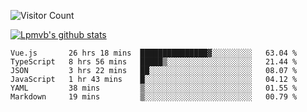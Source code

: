 ![Visitor Count](https://profile-counter.glitch.me/Lpmvb/count.svg)

[![Lpmvb's github stats](https://github-readme-stats.vercel.app/api?username=lpmvb&show_icons=true&title_color=fff&icon_color=79ff97&text_color=9f9f9f&bg_color=151515)](https://github.com/anuraghazra/github-readme-stats)

<!--
Here are some ideas to get you started:

- 🔭 I’m currently working on ...
- 🌱 I’m currently learning ...
- 👯 I’m looking to collaborate on ...
- 🤔 I’m looking for help with ...
- 💬 Ask me about ...
- 📫 How to reach me: ...
- 😄 Pronouns: ...
- ⚡ Fun fact: ...
-->

<!--START_SECTION:waka-->

```text
Vue.js       26 hrs 18 mins  ███████████████▓░░░░░░░░░   63.04 %
TypeScript   8 hrs 56 mins   █████▒░░░░░░░░░░░░░░░░░░░   21.44 %
JSON         3 hrs 22 mins   ██░░░░░░░░░░░░░░░░░░░░░░░   08.07 %
JavaScript   1 hr 43 mins    █░░░░░░░░░░░░░░░░░░░░░░░░   04.12 %
YAML         38 mins         ▒░░░░░░░░░░░░░░░░░░░░░░░░   01.55 %
Markdown     19 mins         ▒░░░░░░░░░░░░░░░░░░░░░░░░   00.79 %
```

<!--END_SECTION:waka-->
